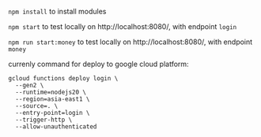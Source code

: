 `npm install` to install modules

`npm start` to test locally on http://localhost:8080/, with endpoint `login`

`npm run start:money` to test locally on http://localhost:8080/, with endpoint `money`

currenly command for deploy to google cloud platform:

```
gcloud functions deploy login \
  --gen2 \
  --runtime=nodejs20 \
  --region=asia-east1 \
  --source=. \
  --entry-point=login \
  --trigger-http \
  --allow-unauthenticated
```
